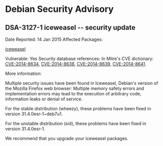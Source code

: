 
Debian Security Advisory
========================


DSA-3127-1 iceweasel -- security update
---------------------------------------



Date Reported:
14 Jan 2015
Affected Packages:

[iceweasel](https://packages.debian.org/src:iceweasel)

Vulnerable:
Yes
Security database references:
In Mitre's CVE dictionary: [CVE-2014-8634](https://security-tracker.debian.org/tracker/CVE-2014-8634), [CVE-2014-8638](https://security-tracker.debian.org/tracker/CVE-2014-8638), [CVE-2014-8639](https://security-tracker.debian.org/tracker/CVE-2014-8639), [CVE-2014-8641](https://security-tracker.debian.org/tracker/CVE-2014-8641).  

More information:

Multiple security issues have been found in Iceweasel, Debian's version
of the Mozilla Firefox web browser: Multiple memory safety errors
and implementation errors may lead to the execution of arbitrary code,
information leaks or denial of service.


For the stable distribution (wheezy), these problems have been fixed in
version 31.4.0esr-1~deb7u1.


For the unstable distribution (sid), these problems have been fixed in
version 31.4.0esr-1.


We recommend that you upgrade your iceweasel packages.






